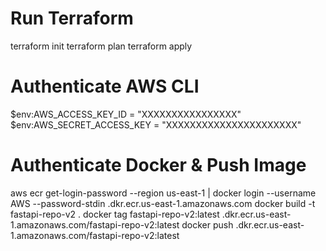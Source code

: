 # Run Terraform
terraform init
terraform plan
terraform apply

# Authenticate AWS CLI
$env:AWS_ACCESS_KEY_ID = "XXXXXXXXXXXXXXXX"
$env:AWS_SECRET_ACCESS_KEY = "XXXXXXXXXXXXXXXXXXXXXX"

# Authenticate Docker & Push Image
<!-- ECS Task Definition and Service:
In the Terraform script, we defined an ECS task definition that specifies the container image URL (pointing to the ECR repository). This task definition is then associated with an ECS service.

ECS Service Desired Count:
The ECS service configuration in Terraform includes a desired_count parameter (set to 1 in our example). This means ECS will try to maintain one running instance of the task at all times.

Automatic Image Pulling by ECS:
When you create an ECS service and specify a desired count, ECS attempts to pull the specified image and run the task. If the image isn’t available when the ECS service is first created (like before you’ve pushed it to ECR), the ECS service will retry pulling the image from ECR until it’s available. 
 
Therefore, as soon as you push the image to ECR, ECS detects the image is ready and then automatically pulls and starts the container based on the task definition settings.-->
aws ecr get-login-password --region us-east-1 | docker login --username AWS --password-stdin <accountid>.dkr.ecr.us-east-1.amazonaws.com
docker build -t fastapi-repo-v2 .
docker tag fastapi-repo-v2:latest <accountid>.dkr.ecr.us-east-1.amazonaws.com/fastapi-repo-v2:latest
docker push <accountid>.dkr.ecr.us-east-1.amazonaws.com/fastapi-repo-v2:latest
